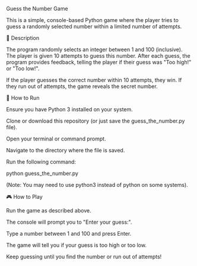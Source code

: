 Guess the Number Game

This is a simple, console-based Python game where the player tries to guess a randomly selected number within a limited number of attempts.

📜 Description

The program randomly selects an integer between 1 and 100 (inclusive). The player is given 10 attempts to guess this number. After each guess, the program provides feedback, telling the player if their guess was "Too high!" or "Too low!".

If the player guesses the correct number within 10 attempts, they win. If they run out of attempts, the game reveals the secret number.

🚀 How to Run

Ensure you have Python 3 installed on your system.

Clone or download this repository (or just save the guess_the_number.py file).

Open your terminal or command prompt.

Navigate to the directory where the file is saved.

Run the following command:

python guess_the_number.py


(Note: You may need to use python3 instead of python on some systems).

🎮 How to Play

Run the game as described above.

The console will prompt you to "Enter your guess:".

Type a number between 1 and 100 and press Enter.

The game will tell you if your guess is too high or too low.

Keep guessing until you find the number or run out of attempts!